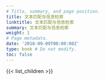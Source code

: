 ```yaml
---
# Title, summary, and page position.
title: 文本匹配与信息检索
linktitle: 文本匹配与信息检索
summary: 文本匹配与信息检索
weight: 1
# Page metadata.
date: '2018-09-09T00:00:00Z'
type: book # Do not modify.
toc: false
---
```


{{< list_children >}}